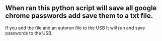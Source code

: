 When ran this python script will save all google chrome passwords add save them to a txt file.
----------------------------------------------------------------------------------------------
If you add the file and an autorun file to the USB It will run and save passwords to the USB.
